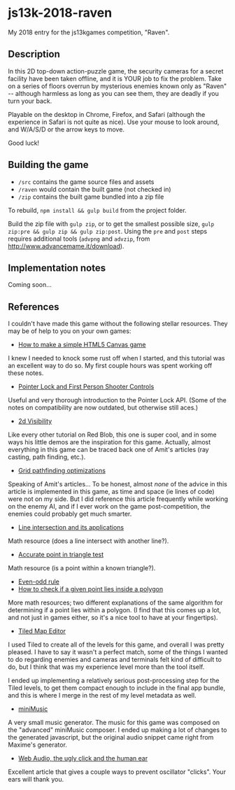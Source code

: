 # js13k-2018-raven

My 2018 entry for the js13kgames competition, "Raven".

## Description

In this 2D top-down action-puzzle game, the security cameras for a secret facility have been taken offline, and it is YOUR job to fix the problem. Take on a series of floors overrun by mysterious enemies known only as "Raven" -- although harmless as long as you can see them, they are deadly if you turn your back.

Playable on the desktop in Chrome, Firefox, and Safari (although the experience in Safari is not quite as nice). Use your mouse to look around, and W/A/S/D or the arrow keys to move.

Good luck!

## Building the game

- `/src` contains the game source files and assets
- `/raven` would contain the built game (not checked in)
- `/zip` contains the built game bundled into a zip file

To rebuild, `npm install && gulp build` from the project folder.

Build the zip file with `gulp zip`, or to get the smallest possible size, `gulp zip:pre && gulp zip && gulp zip:post`. Using the `pre` and `post` steps requires additional tools (`advpng` and `advzip`, from http://www.advancemame.it/download).

## Implementation notes

Coming soon...

## References

I couldn't have made this game without the following stellar resources. They may be of help to you on your own games:

* [How to make a simple HTML5 Canvas game](http://www.lostdecadegames.com/how-to-make-a-simple-html5-canvas-game/)

I knew I needed to knock some rust off when I started, and this tutorial was an excellent way to do so. My first couple hours was spent working off these notes.

* [Pointer Lock and First Person Shooter Controls](https://www.html5rocks.com/en/tutorials/pointerlock/intro/)

Useful and very thorough introduction to the Pointer Lock API. (Some of the notes on compatibility are now outdated, but otherwise still aces.)

* [2d Visibility](https://www.redblobgames.com/articles/visibility/)

Like every other tutorial on Red Blob, this one is super cool, and in some ways his little demos are the inspiration for this game. Actually, almost everything in this game can be traced back one of Amit's articles (ray casting, path finding, etc.).

* [Grid pathfinding optimizations](https://www.redblobgames.com/pathfinding/grids/algorithms.html)

Speaking of Amit's articles... To be honest, almost _none_ of the advice in this article is implemented in this game, as time and space (ie lines of code) were not on my side. But I did reference this article frequently while working on the enemy AI, and if I ever work on the game post-competition, the enemies could probably get much smarter.

* [Line intersection and its applications](https://www.topcoder.com/community/data-science/data-science-tutorials/geometry-concepts-line-intersection-and-its-applications/)

Math resource (does a line intersect with another line?).

* [Accurate point in triangle test](http://totologic.blogspot.com/2014/01/accurate-point-in-triangle-test.html)

Math resource (is a point within a known triangle?).

* [Even-odd rule](https://en.wikipedia.org/wiki/Even%E2%80%93odd_rule)
* [How to check if a given point lies inside a polygon](https://www.geeksforgeeks.org/how-to-check-if-a-given-point-lies-inside-a-polygon/)

More math resources; two different explanations of the same algorithm for determining if a point lies within a polygon. (I find that this comes up a lot, and not just in games either, so it's a nice tool to have at your fingertips).

* [Tiled Map Editor](https://www.mapeditor.org/)

I used Tiled to create all of the levels for this game, and overall I was pretty pleased. I have to say it wasn't a perfect match, some of the things I wanted to do regarding enemies and cameras and terminals felt kind of difficult to do, but I think that was my experience level more than the tool itself.

I ended up implementing a relatively serious post-processing step for the Tiled levels, to get them compact enough to include in the final app bundle, and this is where I merge in the rest of my level metadata as well.

* [miniMusic](https://xem.github.io/miniMusic/)

A very small music generator. The music for this game was composed on the "advanced" miniMusic composer. I ended up making a lot of changes to the generated javascript, but the original audio snippet came right from Maxime's generator.

* [Web Audio, the ugly click and the human ear](http://alemangui.github.io/blog//2015/12/26/ramp-to-value.html)

Excellent article that gives a couple ways to prevent oscillator "clicks". Your ears will thank you.
